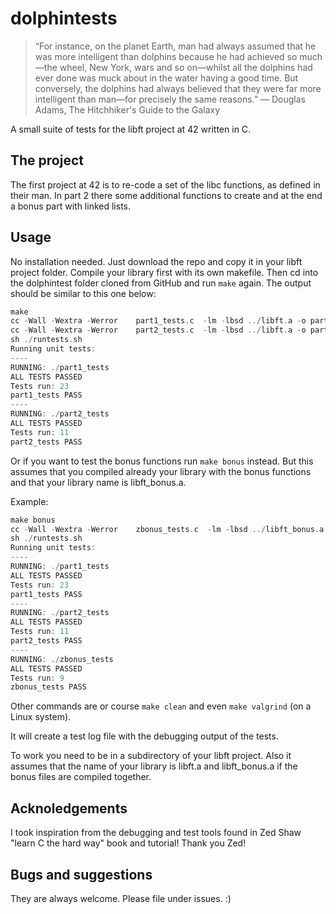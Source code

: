# dolphintests

> “For instance, on the planet Earth, man had always assumed that he was more intelligent than dolphins because he had achieved so much—the wheel, New York, wars and so on—whilst all the dolphins had ever done was muck about in the water having a good time. But conversely, the dolphins had always believed that they were far more intelligent than man—for precisely the same reasons.” ― Douglas Adams, The Hitchhiker's Guide to the Galaxy 

A small suite of tests for the libft project at 42 written in C.

## The project
The first project at 42 is to re-code a set of the libc functions, as defined in their man. In part 2 there some additional functions to create and at the end a bonus part with linked lists. 

## Usage
No installation needed. 
Just download the repo and copy it in your libft project folder. Compile your library first with its own makefile. Then cd into the dolphintest folder cloned from GitHub and run `make` again. The output should be similar to this one below:

```c
make      
cc -Wall -Wextra -Werror    part1_tests.c  -lm -lbsd ../libft.a -o part1_tests
cc -Wall -Wextra -Werror    part2_tests.c  -lm -lbsd ../libft.a -o part2_tests
sh ./runtests.sh
Running unit tests:
----
RUNNING: ./part1_tests
ALL TESTS PASSED
Tests run: 23
part1_tests PASS
----
RUNNING: ./part2_tests
ALL TESTS PASSED
Tests run: 11
part2_tests PASS
```

Or if you want to test the bonus functions run `make bonus` instead. But this assumes that you compiled already your library with the bonus functions and that your library name is libft_bonus.a.

Example:

```c
make bonus
cc -Wall -Wextra -Werror    zbonus_tests.c  -lm -lbsd ../libft_bonus.a -o zbonus_tests
sh ./runtests.sh
Running unit tests:
----
RUNNING: ./part1_tests
ALL TESTS PASSED
Tests run: 23
part1_tests PASS
----
RUNNING: ./part2_tests
ALL TESTS PASSED
Tests run: 11
part2_tests PASS
----
RUNNING: ./zbonus_tests
ALL TESTS PASSED
Tests run: 9
zbonus_tests PASS
```

Other commands are or course `make clean` and even `make valgrind` (on a Linux system). 

It will create a test log file with the debugging output of the tests. 

To work you need to be in a subdirectory of your libft project.
Also it assumes that the name of your library is libft.a and libft_bonus.a if the bonus files are compiled together.

## Acknoledgements
I took inspiration from the debugging and test tools found in Zed Shaw "learn C the hard way" book and tutorial! Thank you Zed!

## Bugs and suggestions
They are always welcome. Please file under issues. :)


